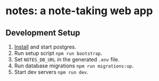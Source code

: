 # notes: a note-taking web app

## Development Setup

1. [Install](https://www.postgresql.org/download/) and start postgres.
2. Run setup script `npm run bootstrap`.
3. Set `NOTES_DB_URL` in the generated `.env` file.
4. Run database migrations `npm run migrations:up`.
5. Start dev servers `npm run dev`.

